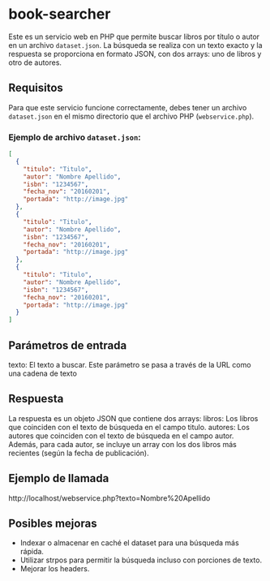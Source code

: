 # book-searcher

Este es un servicio web en PHP que permite buscar libros por título o autor en un archivo `dataset.json`. La búsqueda se realiza con un texto exacto y la respuesta se proporciona en formato JSON, con dos arrays: uno de libros y otro de autores.

## Requisitos

Para que este servicio funcione correctamente, debes tener un archivo `dataset.json` en el mismo directorio que el archivo PHP (`webservice.php`).

### Ejemplo de archivo `dataset.json`:

```json
[
  {
    "titulo": "Titulo",
    "autor": "Nombre Apellido",
    "isbn": "1234567",
    "fecha_nov": "20160201",
    "portada": "http://image.jpg"
  },
  {
    "titulo": "Titulo",
    "autor": "Nombre Apellido",
    "isbn": "1234567",
    "fecha_nov": "20160201",
    "portada": "http://image.jpg"
  },
  {
    "titulo": "Titulo",
    "autor": "Nombre Apellido",
    "isbn": "1234567",
    "fecha_nov": "20160201",
    "portada": "http://image.jpg"
  }
]
```

## Parámetros de entrada

texto: El texto a buscar. Este parámetro se pasa a través de la URL como una cadena de texto

## Respuesta

La respuesta es un objeto JSON que contiene dos arrays:
libros: Los libros que coinciden con el texto de búsqueda en el campo titulo.
autores: Los autores que coinciden con el texto de búsqueda en el campo autor. Además, para cada autor, se incluye un array con los dos libros más recientes (según la fecha de publicación).

## Ejemplo de llamada

http://localhost/webservice.php?texto=Nombre%20Apellido

## Posibles mejoras

- Indexar o almacenar en caché el dataset para una búsqueda más rápida.
- Utilizar strpos para permitir la búsqueda incluso con porciones de texto.
- Mejorar los headers.
